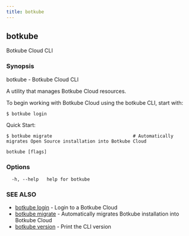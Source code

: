 ```yaml
---
title: botkube
---
```


## botkube

Botkube Cloud CLI

### Synopsis

botkube - Botkube Cloud CLI

A utility that manages Botkube Cloud resources.

To begin working with Botkube Cloud using the botkube CLI, start with:

    $ botkube login

Quick Start:

    $ botkube migrate                              # Automatically migrates Open Source installation into Botkube Cloud
    

```
botkube [flags]
```

### Options

```
  -h, --help   help for botkube
```

### SEE ALSO

* [botkube login](botkube_login.md)	 - Login to a Botkube Cloud
* [botkube migrate](botkube_migrate.md)	 - Automatically migrates Botkube installation into Botkube Cloud
* [botkube version](botkube_version.md)	 - Print the CLI version

